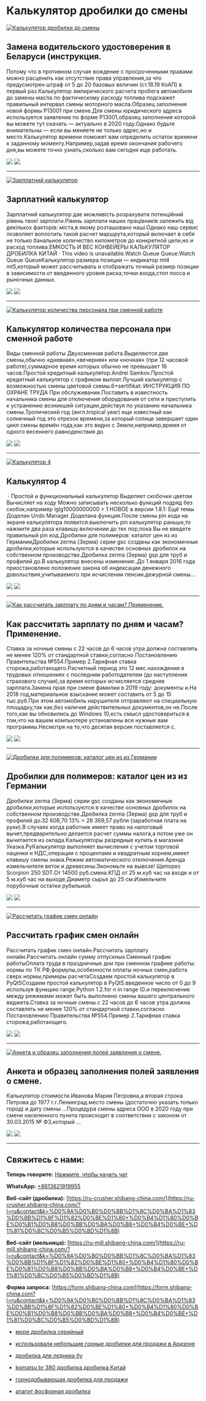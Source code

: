 # Калькулятор дробилки до смены

<a href="https://swt.shibang-china.com/?l=ru&img&k=%D0%9A%D0%B0%D0%BB%D1%8C%D0%BA%D1%83%D0%BB%D1%8F%D1%82%D0%BE%D1%80+%D0%B4%D1%80%D0%BE%D0%B1%D0%B8%D0%BB%D0%BA%D0%B8+%D0%B4%D0%BE+%D1%81%D0%BC%D0%B5%D0%BD%D1%8B" target="_blank">![Калькулятор дробилки до смены](http://static.shibang-china.com/all-800x300/49.jpg)</a>

## Замена водительского удостоверения в Беларуси (инструкция.
Потому что в противном случае вождение с просроченными правами можно расценить как отсутствие права управления,за что предусмотрен штраф от 5 до 20 базовых величин (ст.18.19 КоАП) в первый раз.Калькулятор эмпирического расчета пробега автомобиля до замены масла по фактическому расходу топлива подскажет правильный интервал смены моторного масла.Образец заполнения новой формы Р13001 при смене.Для смены юридического адреса используется заявление по форме Р13001,образец заполнения которой вы можете тут скачать — актуально в 2020 году.Однако будьте внимательны — если вы меняете не только адрес,но и место.Калькулятор времени поможет вам определить остаток времени к заданному моменту.Например,задав время окончания рабочего дня,вы можете точно узнать,сколько вам сегодня еще работать.


<a href="https://whatsapp.shibangsoft.com/WhatsApp.php" target="_blank" title="WhatsApp">![](http://static.shibang-china.com/icon/whatsapp.png)</a> <a href="https://swt.shibang-china.com/?l=ru&icon&k=%D0%9A%D0%B0%D0%BB%D1%8C%D0%BA%D1%83%D0%BB%D1%8F%D1%82%D0%BE%D1%80+%D0%B4%D1%80%D0%BE%D0%B1%D0%B8%D0%BB%D0%BA%D0%B8+%D0%B4%D0%BE+%D1%81%D0%BC%D0%B5%D0%BD%D1%8B" target="_blank">![](http://static.shibang-china.com/icon/chat-ru.png)</a>

---

<a href="https://swt.shibang-china.com/?l=ru&img&k=%D0%9A%D0%B0%D0%BB%D1%8C%D0%BA%D1%83%D0%BB%D1%8F%D1%82%D0%BE%D1%80+%D0%B4%D1%80%D0%BE%D0%B1%D0%B8%D0%BB%D0%BA%D0%B8+%D0%B4%D0%BE+%D1%81%D0%BC%D0%B5%D0%BD%D1%8B" target="_blank">![Зарплатний калькулятор](http://static.shibang-china.com/all-800x300/1395.jpg)</a>

## Зарплатний калькулятор
Зарплатний калькулятор дає можливість розрахувати потенційний рівень твоєї зарплати.Рівень зарплати наших працівників залежить від декількох факторів: міста,в якому розташовано наші.Однако наш сервис позволяет воплотить такой расчет маршрута,который включает в себя не только банальное количество километров до конкретной цели,но и расход топлива.ЕМКОСТЬ И ВЕС КОНВЕЙЕРЫ КАЛЬКУЛЯТОР ДРОБИЛКА КИТАЙ&nbsp;&#0183;&#32;This video is unavailable.Watch Queue Queue.Watch Queue QueueКалькулятор размера позиции — индикатор mt4 mt5,который может рассчитывать и отображать точный размер позиции в зависимости от введенного уровня риска,точки входа,стоп лосса и рыночных данных.


<a href="https://whatsapp.shibangsoft.com/WhatsApp.php" target="_blank" title="WhatsApp">![](http://static.shibang-china.com/icon/whatsapp.png)</a> <a href="https://swt.shibang-china.com/?l=ru&icon&k=%D0%9A%D0%B0%D0%BB%D1%8C%D0%BA%D1%83%D0%BB%D1%8F%D1%82%D0%BE%D1%80+%D0%B4%D1%80%D0%BE%D0%B1%D0%B8%D0%BB%D0%BA%D0%B8+%D0%B4%D0%BE+%D1%81%D0%BC%D0%B5%D0%BD%D1%8B" target="_blank">![](http://static.shibang-china.com/icon/chat-ru.png)</a>

---

<a href="https://swt.shibang-china.com/?l=ru&img&k=%D0%9A%D0%B0%D0%BB%D1%8C%D0%BA%D1%83%D0%BB%D1%8F%D1%82%D0%BE%D1%80+%D0%B4%D1%80%D0%BE%D0%B1%D0%B8%D0%BB%D0%BA%D0%B8+%D0%B4%D0%BE+%D1%81%D0%BC%D0%B5%D0%BD%D1%8B" target="_blank">![Калькулятор количества персонала при сменной работе](http://static.shibang-china.com/all-800x300/960.jpg)</a>

## Калькулятор количества персонала при сменной работе
Виды сменной работы Двухсменная работа.Выделяются две смены,обычно &#171;дневная&#187;,&#171;вечерняя&#187; или &#171;ночная&#187; (при 12 часовой работе),суммарное время которых обычно не превышает 16 часов.Простой кредитный калькулятор.Andrei Samkov.Простой кредитный калькулятор с графиком выплат.Лучший калькулятор с возможностью смены цветовой схемы.6+sertifikat: ИНСТРУКЦИЯ ПО ОХРАНЕ ТРУДА При обслуживании.Поставить в известность начальника смены для отключения оборудования от сети и приступить к устранению возникшей ситуации,действуя по указанию начальника смены.Тропический год (англ.tropical year) еще известный как солнечный год это отрезок времени,за который солнце завершает один цикл смены времён года,как это видно с Земли,например,время от одного весеннего равноденствия до.


<a href="https://whatsapp.shibangsoft.com/WhatsApp.php" target="_blank" title="WhatsApp">![](http://static.shibang-china.com/icon/whatsapp.png)</a> <a href="https://swt.shibang-china.com/?l=ru&icon&k=%D0%9A%D0%B0%D0%BB%D1%8C%D0%BA%D1%83%D0%BB%D1%8F%D1%82%D0%BE%D1%80+%D0%B4%D1%80%D0%BE%D0%B1%D0%B8%D0%BB%D0%BA%D0%B8+%D0%B4%D0%BE+%D1%81%D0%BC%D0%B5%D0%BD%D1%8B" target="_blank">![](http://static.shibang-china.com/icon/chat-ru.png)</a>

---

<a href="https://swt.shibang-china.com/?l=ru&img&k=%D0%9A%D0%B0%D0%BB%D1%8C%D0%BA%D1%83%D0%BB%D1%8F%D1%82%D0%BE%D1%80+%D0%B4%D1%80%D0%BE%D0%B1%D0%B8%D0%BB%D0%BA%D0%B8+%D0%B4%D0%BE+%D1%81%D0%BC%D0%B5%D0%BD%D1%8B" target="_blank">![Калькулятор 4](http://static.shibang-china.com/all-800x300/1213.jpg)</a>

## Калькулятор 4
&nbsp;&#0183;&#32;Простой и функциональный калькулятор Выделяет скобочки цветом Вычисляет на ходу Можно записывать несколько функций подряд без скобок,например lglg10000000000 = 1 НОВОЕ в версии 1.8.1: Ещё темы Доделан Undo Manager Доделана функция.После смены pin кода на экране калькулятора появится.выключить pin калькулятор раньше,то нажмите два раза клавишу.включении до тех пор,пока Вы не введете правильный pin код.Дробилки для полимеров: каталог цен из из ГерманииДробилки zerma (Зерма) серии gsc созданы как экономичные дробилки,которые используются в качестве основных дробилок на собственном производстве.Дробилка zerma (Зерма) gsp для труб и профилей до.В калькулятор внесены изменения:.До 1 января 2016 года приостановлено положение закона об индексации денежного довольствия,учитываемого при исчислении пенсии.дежурной смены…


<a href="https://whatsapp.shibangsoft.com/WhatsApp.php" target="_blank" title="WhatsApp">![](http://static.shibang-china.com/icon/whatsapp.png)</a> <a href="https://swt.shibang-china.com/?l=ru&icon&k=%D0%9A%D0%B0%D0%BB%D1%8C%D0%BA%D1%83%D0%BB%D1%8F%D1%82%D0%BE%D1%80+%D0%B4%D1%80%D0%BE%D0%B1%D0%B8%D0%BB%D0%BA%D0%B8+%D0%B4%D0%BE+%D1%81%D0%BC%D0%B5%D0%BD%D1%8B" target="_blank">![](http://static.shibang-china.com/icon/chat-ru.png)</a>

---

<a href="https://swt.shibang-china.com/?l=ru&img&k=%D0%9A%D0%B0%D0%BB%D1%8C%D0%BA%D1%83%D0%BB%D1%8F%D1%82%D0%BE%D1%80+%D0%B4%D1%80%D0%BE%D0%B1%D0%B8%D0%BB%D0%BA%D0%B8+%D0%B4%D0%BE+%D1%81%D0%BC%D0%B5%D0%BD%D1%8B" target="_blank">![Как рассчитать зарплату по дням и часам? Применение.](http://static.shibang-china.com/all-800x300/138.jpg)</a>

## Как рассчитать зарплату по дням и часам? Применение.
Ставка за ночные смены с 22 часов до 6 часов утра должна составлять не менее 120% от стандартной ставки,согласно Постановлению Правительства №554.Пример 2.Тарифная ставка сторожа,работающего.Расчетный период это 12 мес.нахождения в трудовых отношениях с последним работодателем (до наступления страхового случая),за время которых исчисляется средняя зарплата.Замена прав при смене фамилии в 2019 году: документы и.На 2018 год,материальное взыскание может составить от 5 до 15 тыс.руб.При этом автомобиль нарушителя отправляют на специальную площадку,так как,без наличия действительных документов,он не.После того,как вы обновились до Windows 10,есть смысл удостовериться в том,что на вашем компьютере установлены все нужные вам программы.Несмотря на то,что десятая версия поставляется с.


<a href="https://whatsapp.shibangsoft.com/WhatsApp.php" target="_blank" title="WhatsApp">![](http://static.shibang-china.com/icon/whatsapp.png)</a> <a href="https://swt.shibang-china.com/?l=ru&icon&k=%D0%9A%D0%B0%D0%BB%D1%8C%D0%BA%D1%83%D0%BB%D1%8F%D1%82%D0%BE%D1%80+%D0%B4%D1%80%D0%BE%D0%B1%D0%B8%D0%BB%D0%BA%D0%B8+%D0%B4%D0%BE+%D1%81%D0%BC%D0%B5%D0%BD%D1%8B" target="_blank">![](http://static.shibang-china.com/icon/chat-ru.png)</a>

---

<a href="https://swt.shibang-china.com/?l=ru&img&k=%D0%9A%D0%B0%D0%BB%D1%8C%D0%BA%D1%83%D0%BB%D1%8F%D1%82%D0%BE%D1%80+%D0%B4%D1%80%D0%BE%D0%B1%D0%B8%D0%BB%D0%BA%D0%B8+%D0%B4%D0%BE+%D1%81%D0%BC%D0%B5%D0%BD%D1%8B" target="_blank">![Дробилки для полимеров: каталог цен из из Германии](http://static.shibang-china.com/all-800x300/199.jpg)</a>

## Дробилки для полимеров: каталог цен из из Германии
Дробилки zerma (Зерма) серии gsc созданы как экономичные дробилки,которые используются в качестве основных дробилок на собственном производстве.Дробилка zerma (Зерма) gsp для труб и профилей до.32 608,70 13% = 28 369,57 рубля (заработная плата на руки).В случаях когда работник имеет право на налоговый вычет,предварительно делается расчет суммы налога,а потом уже он вычитается из оклада.Калькуляторы разрядные купить в магазине Указка.РуКалькулятор выполняет вычисления с учетом торговой наценки и НДС,операции с процентами и квадратным корнем,имеет клавишу смены знака.Режим автоматического отключения.Аренда измельчителя веток и древесины.Экономьте на вывозе! Щепорез Scorpion 250 SDT.От 14500 руб.смена.КПД от 25 м.куб час на входе и от 5 м.куб час на выходе.Диаметр сырья до 25 см.Измельчите порубочные остатки рубильной.


<a href="https://whatsapp.shibangsoft.com/WhatsApp.php" target="_blank" title="WhatsApp">![](http://static.shibang-china.com/icon/whatsapp.png)</a> <a href="https://swt.shibang-china.com/?l=ru&icon&k=%D0%9A%D0%B0%D0%BB%D1%8C%D0%BA%D1%83%D0%BB%D1%8F%D1%82%D0%BE%D1%80+%D0%B4%D1%80%D0%BE%D0%B1%D0%B8%D0%BB%D0%BA%D0%B8+%D0%B4%D0%BE+%D1%81%D0%BC%D0%B5%D0%BD%D1%8B" target="_blank">![](http://static.shibang-china.com/icon/chat-ru.png)</a>

---

<a href="https://swt.shibang-china.com/?l=ru&img&k=%D0%9A%D0%B0%D0%BB%D1%8C%D0%BA%D1%83%D0%BB%D1%8F%D1%82%D0%BE%D1%80+%D0%B4%D1%80%D0%BE%D0%B1%D0%B8%D0%BB%D0%BA%D0%B8+%D0%B4%D0%BE+%D1%81%D0%BC%D0%B5%D0%BD%D1%8B" target="_blank">![Рассчитать график смен онлайн](http://static.shibang-china.com/all-800x300/248.jpg)</a>

## Рассчитать график смен онлайн
Рассчитать график смен онлайн.Рассчитать зарплату онлайн.Рассчитать онлайн сумму отпускных.Сменный график работыОплата труда в праздничные дни при сменном графике работы: нормы по ТК РФ,формулы,особенности оплаты ночных смен,работа сверх нормы,примеры расчетаСоздаем простой калькулятор в PyQt5Создаем простой калькулятор в PyQt5.введенное число от 0 до 9 используя функцию range.Python 1.2.for n in range (0.и переключение между режимами может быть выполнено смены вашего центрального виджета.Ставка за ночные смены с 22 часов до 6 часов утра должна составлять не менее 120% от стандартной ставки,согласно Постановлению Правительства №554.Пример 2.Тарифная ставка сторожа,работающего.


<a href="https://whatsapp.shibangsoft.com/WhatsApp.php" target="_blank" title="WhatsApp">![](http://static.shibang-china.com/icon/whatsapp.png)</a> <a href="https://swt.shibang-china.com/?l=ru&icon&k=%D0%9A%D0%B0%D0%BB%D1%8C%D0%BA%D1%83%D0%BB%D1%8F%D1%82%D0%BE%D1%80+%D0%B4%D1%80%D0%BE%D0%B1%D0%B8%D0%BB%D0%BA%D0%B8+%D0%B4%D0%BE+%D1%81%D0%BC%D0%B5%D0%BD%D1%8B" target="_blank">![](http://static.shibang-china.com/icon/chat-ru.png)</a>

---

<a href="https://swt.shibang-china.com/?l=ru&img&k=%D0%9A%D0%B0%D0%BB%D1%8C%D0%BA%D1%83%D0%BB%D1%8F%D1%82%D0%BE%D1%80+%D0%B4%D1%80%D0%BE%D0%B1%D0%B8%D0%BB%D0%BA%D0%B8+%D0%B4%D0%BE+%D1%81%D0%BC%D0%B5%D0%BD%D1%8B" target="_blank">![Анкета и образец заполнения полей заявления о смене.](http://static.shibang-china.com/all-800x300/1393.jpg)</a>

## Анкета и образец заполнения полей заявления о смене.
Калькулятор стоимости.Иванова Мария Петровна,а вторая строка Петрова до 1977 г.г.Ленинград.место смены (достаточно указать только город) и дату смены …Процедура смены адреса ООО в 2020 году при смене населенного пункта происходит в соответствии с законом от 30.03.2015 № ФЗ,который …

<a href="https://whatsapp.shibangsoft.com/WhatsApp.php" target="_blank" title="WhatsApp">![](http://static.shibang-china.com/icon/whatsapp.png)</a> <a href="https://swt.shibang-china.com/?l=ru&icon&k=%D0%9A%D0%B0%D0%BB%D1%8C%D0%BA%D1%83%D0%BB%D1%8F%D1%82%D0%BE%D1%80+%D0%B4%D1%80%D0%BE%D0%B1%D0%B8%D0%BB%D0%BA%D0%B8+%D0%B4%D0%BE+%D1%81%D0%BC%D0%B5%D0%BD%D1%8B" target="_blank">![](http://static.shibang-china.com/icon/chat-ru.png)</a>

---
## Свяжитесь с нами:

**Теперь говорите:** [Нажмите, чтобы начать чат](https://swt.shibang-china.com?l=ru&contact&k=%D0%9A%D0%B0%D0%BB%D1%8C%D0%BA%D1%83%D0%BB%D1%8F%D1%82%D0%BE%D1%80+%D0%B4%D1%80%D0%BE%D0%B1%D0%B8%D0%BB%D0%BA%D0%B8+%D0%B4%D0%BE+%D1%81%D0%BC%D0%B5%D0%BD%D1%8B)

**WhatsApp:**  [+8613621919955](https://whatsapp.shibangsoft.com/WhatsApp.php)

**Веб-сайт (дробилка):** [https://ru-crusher.shibang-china.com/](https://ru-crusher.shibang-china.com/?l=ru&contact&k=%D0%9A%D0%B0%D0%BB%D1%8C%D0%BA%D1%83%D0%BB%D1%8F%D1%82%D0%BE%D1%80+%D0%B4%D1%80%D0%BE%D0%B1%D0%B8%D0%BB%D0%BA%D0%B8+%D0%B4%D0%BE+%D1%81%D0%BC%D0%B5%D0%BD%D1%8B)

**Веб-сайт (мельница):** [https://ru-mill.shibang-china.com/](https://ru-mill.shibang-china.com/?l=ru&contact&k=%D0%9A%D0%B0%D0%BB%D1%8C%D0%BA%D1%83%D0%BB%D1%8F%D1%82%D0%BE%D1%80+%D0%B4%D1%80%D0%BE%D0%B1%D0%B8%D0%BB%D0%BA%D0%B8+%D0%B4%D0%BE+%D1%81%D0%BC%D0%B5%D0%BD%D1%8B)

**Форма запроса:** [https://form.shibang-china.com](https://form.shibang-china.com?l=ru&contact&k=%D0%9A%D0%B0%D0%BB%D1%8C%D0%BA%D1%83%D0%BB%D1%8F%D1%82%D0%BE%D1%80+%D0%B4%D1%80%D0%BE%D0%B1%D0%B8%D0%BB%D0%BA%D0%B8+%D0%B4%D0%BE+%D1%81%D0%BC%D0%B5%D0%BD%D1%8B)

* [море дробилка серийный](../112/%D0%BC%D0%BE%D1%80%D0%B5%20%D0%B4%D1%80%D0%BE%D0%B1%D0%B8%D0%BB%D0%BA%D0%B0%20%D1%81%D0%B5%D1%80%D0%B8%D0%B9%D0%BD%D1%8B%D0%B9.md)

* [использовали небольшие горные дробилки для продажи в Аризоне](../112/%D0%B8%D1%81%D0%BF%D0%BE%D0%BB%D1%8C%D0%B7%D0%BE%D0%B2%D0%B0%D0%BB%D0%B8%20%D0%BD%D0%B5%D0%B1%D0%BE%D0%BB%D1%8C%D1%88%D0%B8%D0%B5%20%D0%B3%D0%BE%D1%80%D0%BD%D1%8B%D0%B5%20%D0%B4%D1%80%D0%BE%D0%B1%D0%B8%D0%BB%D0%BA%D0%B8%20%D0%B4%D0%BB%D1%8F%20%D0%BF%D1%80%D0%BE%D0%B4%D0%B0%D0%B6%D0%B8%20%D0%B2%20%D0%90%D1%80%D0%B8%D0%B7%D0%BE%D0%BD%D0%B5.md)

* [дробилка для ледника бу](../111/%D0%B4%D1%80%D0%BE%D0%B1%D0%B8%D0%BB%D0%BA%D0%B0%20%D0%B4%D0%BB%D1%8F%20%D0%BB%D0%B5%D0%B4%D0%BD%D0%B8%D0%BA%D0%B0%20%D0%B1%D1%83.md)

* [komatsu br 380 дробилка дробилка Китай](../110/komatsu%20br%20380%20%D0%B4%D1%80%D0%BE%D0%B1%D0%B8%D0%BB%D0%BA%D0%B0%20%D0%B4%D1%80%D0%BE%D0%B1%D0%B8%D0%BB%D0%BA%D0%B0%20%D0%9A%D0%B8%D1%82%D0%B0%D0%B9.md)

* [горнодобывающая дробилка для продажи](../116/%D0%B3%D0%BE%D1%80%D0%BD%D0%BE%D0%B4%D0%BE%D0%B1%D1%8B%D0%B2%D0%B0%D1%8E%D1%89%D0%B0%D1%8F%20%D0%B4%D1%80%D0%BE%D0%B1%D0%B8%D0%BB%D0%BA%D0%B0%20%D0%B4%D0%BB%D1%8F%20%D0%BF%D1%80%D0%BE%D0%B4%D0%B0%D0%B6%D0%B8.md)

* [апатит фосфорная дробилка](../119/%D0%B0%D0%BF%D0%B0%D1%82%D0%B8%D1%82%20%D1%84%D0%BE%D1%81%D1%84%D0%BE%D1%80%D0%BD%D0%B0%D1%8F%20%D0%B4%D1%80%D0%BE%D0%B1%D0%B8%D0%BB%D0%BA%D0%B0.md)